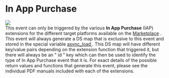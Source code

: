 # In App Purchase

  
![](https://gms.magecorn.com/Manual/assets/Images/Asset_Editors/Async_IAP.png)  
This event can only be triggered by the various **In App Purchase**
(IAP) extensions for the different target platforms available on the
[Marketplace](../../../Introduction/The_Marketplace) . This event
will always generate a DS map that is exclusive to this event and stored
in the special variable [ async_load
](../../../GameMaker_Language/GML_Overview/Variables/Builtin_Global_Variables/async_load)
. This DS map will have different key/value pairs depending on the
extension function that triggered it, but there will always be an " id "
key which can then be used to identify the type of In App Purchase event
that it is. For exact details of the possible return values and
functions that generate this event, please see the individual PDF
manuals included with each of the extensions.
